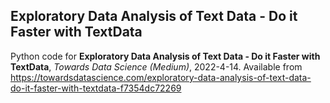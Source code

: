 ## Exploratory Data Analysis of Text Data - Do it Faster with TextData
Python code for **Exploratory Data Analysis of Text Data - Do it Faster with TextData**, *Towards Data Science (Medium)*, 2022-4-14.
Available from https://towardsdatascience.com/exploratory-data-analysis-of-text-data-do-it-faster-with-textdata-f7354dc72269
